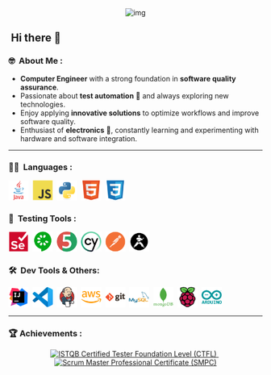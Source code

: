 
<div align="center">
  <img src="https://github.com/user-attachments/assets/ea58bd70-c719-4e7f-aadf-aa5393b8edf2" alt="img" />
</div>

## &nbsp;Hi there 👋

### :nerd_face: &nbsp;About Me :

- **Computer Engineer** with a strong foundation in **software quality assurance**.
- Passionate about **test automation** 🤖 and always exploring new technologies.
- Enjoy applying **innovative solutions** to optimize workflows and improve software quality.
- Enthusiast of **electronics** 🔧, constantly learning and experimenting with hardware and software integration.
  
---

### :man_technologist: &nbsp;Languages :
<div>
  <img src="https://github.com/devicons/devicon/blob/master/icons/java/java-original-wordmark.svg" title="Java" alt="Java" width="40" height="40"/>&nbsp;
  <img src="https://github.com/devicons/devicon/blob/master/icons/javascript/javascript-original.svg" title="JavaScript" alt="JavaScript" width="40" height="40"/>&nbsp;
  <img src="https://github.com/devicons/devicon/blob/master/icons/python/python-original.svg" title="Python" **alt="Python" width="40" height="40"/>&nbsp;
  <img src="https://github.com/devicons/devicon/blob/master/icons/html5/html5-original.svg" title="HTML5" alt="HTML" width="40" height="40"/>&nbsp;
  <img src="https://github.com/devicons/devicon/blob/master/icons/css3/css3-original.svg" title="Css3"  alt="Css3" width="40" height="40"/>&nbsp;
</div>

### 🐞 &nbsp;Testing Tools :
<div>
  <img src="https://github.com/devicons/devicon/blob/master/icons/selenium/selenium-original.svg" title="Selenium" **alt="Selenium" width="40" height="40"/>&nbsp;
  <img src="https://github.com/devicons/devicon/blob/master/icons/cucumber/cucumber-plain.svg" title="Cucumber" **alt="Cucumber" width="40" height="40"/>&nbsp;
  <img src="https://github.com/devicons/devicon/blob/master/icons/junit/junit-original.svg" title="Junit" **alt="Junit" width="40" height="40"/>&nbsp;
  <img src="https://github.com/devicons/devicon/blob/master/icons/cypressio/cypressio-original.svg" title="CypressIO" **alt="CypressIO" width="40" height="40"/>&nbsp;
  <img src="https://github.com/devicons/devicon/blob/master/icons/postman/postman-original.svg" title="Postman" **alt="Postman" width="40" height="40"/>&nbsp;
  <img src="https://github.com/devicons/devicon/blob/master/icons/karatelabs/karatelabs-plain.svg" title="Karate" **alt="Karate" width="40" height="40"/>&nbsp;
</div>

### :hammer_and_wrench: &nbsp;Dev Tools & Others:
<div>
  <img src="https://github.com/devicons/devicon/blob/master/icons/intellij/intellij-original.svg" title="Intellij" **alt="Intellij" width="40" height="40"/>&nbsp;
  <img src="https://github.com/devicons/devicon/blob/master/icons/vscode/vscode-original.svg" title="Git" **alt="Git" width="40" height="40"/>&nbsp;
  <img src="https://github.com/devicons/devicon/blob/master/icons/jenkins/jenkins-original.svg" title="Jenkins" **alt="Jenkins" width="40" height="40"/>&nbsp;
  <img src="https://github.com/devicons/devicon/blob/master/icons/amazonwebservices/amazonwebservices-plain-wordmark.svg" title="AWS" alt="AWS" width="40" height="40"/>&nbsp;
  <img src="https://github.com/devicons/devicon/blob/master/icons/git/git-original-wordmark.svg" title="Git" **alt="Git" width="40" height="40"/>&nbsp;
  <img src="https://github.com/devicons/devicon/blob/master/icons/mysql/mysql-original-wordmark.svg" title="Mysql"  alt="Mysql" width="40" height="40"/>&nbsp;
  <img src="https://github.com/devicons/devicon/blob/master/icons/mongodb/mongodb-plain-wordmark.svg" title="Mongodb"  alt="Mongodb" width="40" height="40"/>&nbsp;
  <img src="https://github.com/devicons/devicon/blob/master/icons/raspberrypi/raspberrypi-original.svg" title="Raspberry"  alt="Raspberry" width="40" height="40"/>&nbsp;
  <img src="https://github.com/devicons/devicon/blob/master/icons/arduino/arduino-original-wordmark.svg" title="Arduino"  alt="Arduino" width="40" height="40"/>&nbsp;
</div>

---

### :trophy: Achievements  :

<div align="center">
  <a href="https://www.credly.com/badges/7921cebb-ca98-4b16-960f-153e7e06e33e/public_url">
    <img src="https://github.com/user-attachments/assets/0437d152-ae65-4b68-829c-fc3b6ec2547f" alt="ISTQB Certified Tester Foundation Level (CTFL)"  />
  </a>&nbsp;
  <a href="https://www.credly.com/badges/83863ca2-e2b3-4529-ac8b-fdefb4dfebda/public_url">
    <img src="https://github.com/user-attachments/assets/79bed936-0479-4dca-9edb-92b079ffe45a" alt="Scrum Master Professional Certificate (SMPC)"  />
  </a>
</div>



